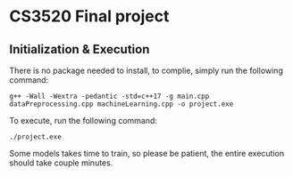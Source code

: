 # CS3520 Final project
## Initialization & Execution
There is no package needed to install, to complie, simply run the following command:

`g++ -Wall -Wextra -pedantic -std=c++17 -g main.cpp dataPreprocessing.cpp machineLearning.cpp -o project.exe`

To execute, run the following command:

`./project.exe`

Some models takes time to train, so please be patient, the entire execution should take couple minutes.
